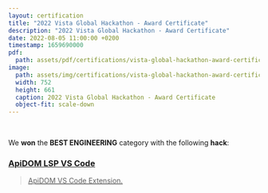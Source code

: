 ```yaml
---
layout: certification
title: "2022 Vista Global Hackathon - Award Certificate"
description: "2022 Vista Global Hackathon - Award Certificate"
date: 2022-08-05 11:00:00 +0200
timestamp: 1659690000
pdf:
  path: assets/pdf/certifications/vista-global-hackathon-award-certificate.pdf
image:
  path: assets/img/certifications/vista-global-hackathon-award-certificate.webp
  width: 752
  height: 661
  caption: 2022 Vista Global Hackathon - Award Certificate
  object-fit: scale-down
---
```


<br /> 

<p class="lead text-center">
  We <strong>won</strong> the <strong>BEST ENGINEERING</strong> category with 
  the following <strong>hack</strong>:
</p>

<div class="list-group">
  <a href="https://github.com/swagger-api/apidom-lsp-vscode" class="list-group-item list-group-item-action">
    <div class="d-flex w-100 justify-content-between">
      <h3 class="h5 mb-1"><i class="fab fa-github"></i> ApiDOM LSP VS Code</h3>
    </div>
    <blockquote class="blockquote fs-6 mb-1">
      ApiDOM VS Code Extension.
    </blockquote>
    <script type="application/ld+json">
      {
        "@context": "https://schema.org",
        "@type": "SoftwareSourceCode",
        "author": { "@id": "{{ site.url }}" },
        "name": "ApiDOM LSP VS Code",
        "abstract": "ApiDOM VS Code Extension",
        "codeRepository": "https://github.com/swagger-api/apidom-lsp-vscode"
      }
    </script>
  </a>
</div>